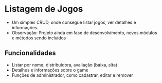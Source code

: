 # Listagem de Jogos

* Um simples CRUD, onde consegue listar jogos, ver detalhes e informações.
* Observação: Projeto ainda em fase de desenvolvimento, novos módulos e métodos sendo incluidos

## Funcionalidades

- Listar por nome, distribuidora, avaliação (baixa, alta)
- Detalhes e informações sobre o game
- Funções de administrador, como cadastrar, editar e remover
